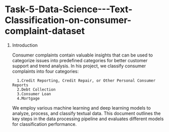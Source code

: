 # Task-5-Data-Science---Text-Classification-on-consumer-complaint-dataset

1. Introduction
   
    Consumer complaints contain valuable insights that can be used to categorize issues into predefined categories for better customer support and trend analysis. In     his project, we classify consumer complaints into four categories:

         1.Credit Reporting, Credit Repair, or Other Personal Consumer Reports
         2.Debt Collection
         3.Consumer Loan
         4.Mortgage
   
    We employ various machine learning and deep learning models to analyze, process, and classify textual data. This document outlines the key steps in the data 
    processing pipeline and evaluates different models for classification performance.
